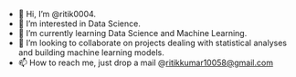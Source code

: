 - 👋 Hi, I’m @ritik0004.
- 👀 I’m interested in Data Science.
- 🌱 I’m currently learning Data Science and Machine Learning.
- 💞️ I’m looking to collaborate on projects dealing with statistical analyses and building machine learning models.
- 📫 How to reach me, just drop a mail @ritikkumar10058@gmail.com
<!---
ritik0004/ritik0004 is a ✨ special ✨ repository because its `README.md` (this file) appears on your GitHub profile.
You can click the Preview link to take a look at your changes.
--->
